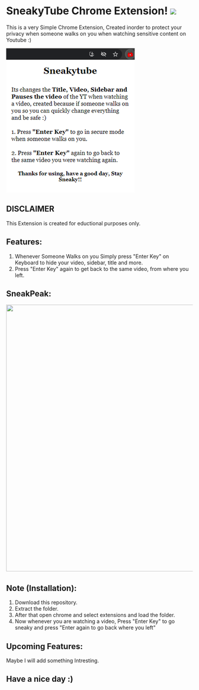 # SneakyTube Chrome Extension! <img src="https://raw.githubusercontent.com/MartinHeinz/MartinHeinz/master/wave.gif" width="30px">

This is a very Simple Chrome Extension, Created inorder to protect your privacy when someone walks on you when watching sensitive content on Youtube :)

<img src="https://github.com/itsOwen/SneakyTube-Chrome-Extension/blob/master/images/preview.png">

## DISCLAIMER
This Extension is created for eductional purposes only.

## Features:
1. Whenever Someone Walks on you Simply press "Enter Key" on Keyboard to hide your video, sidebar, title and more.
2. Press "Enter Key" again to get back to the same video, from where you left.

## SneakPeak:
<img src="https://github.com/itsOwen/SneakyTube-Chrome-Extension/blob/master/images/sneakpeaknewversion.gif" width="1280px" height="720px">

## Note (Installation):
1. Download this repository.
2. Extract the folder.
3. After that open chrome and select extensions and load the folder.
4. Now whenever you are watching a video, Press "Enter Key" to go sneaky and press "Enter again to go back where you left"

## Upcoming Features:
Maybe I will add something Intresting.

## Have a nice day :)
